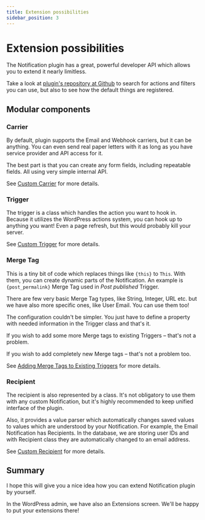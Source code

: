 ```yaml
---
title: Extension possibilities
sidebar_position: 3
---
```


# Extension possibilities

The Notification plugin has a great, powerful developer API which allows you to extend it nearly limitless.

Take a look at [plugin's repository at Github](https://github.com/BracketSpace/Notification/tree/master) to search for actions and filters you can use, but also to see how the default things are registered.

## Modular components

### Carrier

By default, plugin supports the Email and Webhook carriers, but it can be anything. You can even send real paper letters with it as long as you have service provider and API access for it.

The best part is that you can create any form fields, including repeatable fields. All using very simple internal API.

See [Custom Carrier](../carriers/custom-carrier.md) for more details.

### Trigger

The trigger is a class which handles the action you want to hook in. Because it utilizes the WordPress actions system, you can hook up to anything you want! Even a page refresh, but this would probably kill your server.

See [Custom Trigger](../triggers/custom-trigger.md) for more details.

### Merge Tag

This is a tiny bit of code which replaces things like `{this}` to `This`. With them, you can create dynamic parts of the Notification. An example is `{post_permalink}` Merge Tag used in _Post published_ Trigger.

There are few very basic Merge Tag types, like String, Integer, URL etc. but we have also more specific ones, like User Email. You can use them too!

The configuration couldn't be simpler. You just have to define a property with needed information in the Trigger class and that's it.

If you wish to add some more Merge tags to existing Triggers – that's not a problem.

If you wish to add completely new Merge tags – that's not a problem too.

See [Adding Merge Tags to Existing Triggers](../triggers/adding-merge-tags-to-existing-triggers.md) for more details.

### Recipient

The recipient is also represented by a class. It's not obligatory to use them with any custom Notification, but it's highly recommended to keep unified interface of the plugin.

Also, it provides a value parser which automatically changes saved values to values which are understood by your Notification. For example, the Email Notification has Recipients. In the database, we are storing user IDs and with Recipient class they are automatically changed to an email address.

See [Custom Recipient](../recipients/custom-recipient.md) for more details.

## Summary

I hope this will give you a nice idea how you can extend Notification plugin by yourself.

In the WordPress admin, we have also an Extensions screen. We'll be happy to put your extensions there!